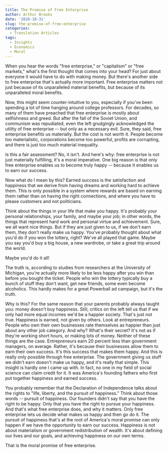 ```yaml
---
title: The Promise of Free Enterprise
author: Arthur Brooks
date: '2020-10-31'
slug: the-promise-of-free-enterprise
categories:
  - Translation Articles
tags:
  - Insights
  - Economics
  - Moral
---
```


When you hear the words "free enterprise," or "capitalism" or "free markets," what's the first thought that comes into your head? For just about everyone it would have to do with making money. But there's another side to free enterprise that's actually more important. Free enterprise matters not just because of its unparalleled material benefits, but because of its unparalleled moral benefits.

Now, this might seem counter-intuitive to you, especially if you've been spending a lot of time hanging around college professors. For decades, so many of them have preached that free enterprise is mostly about selfishness and greed. But after the fall of the Soviet Union, and communism was repudiated, even the left grudgingly acknowledged the utility of free enterprise -- but only as a necessary evil. Sure, they said, free enterprise benefits us materially. But the cost is not worth it. People become too materialistic, corporations become too powerful, profits are corrupting, and there is just too much material inequality.

Is this a fair assessment? No, it isn't. And here's why: free enterprise is not just materially fulfilling,
it's a moral imperative. One big reason is that only free enterprise enables us to become truly happy -- because it enables us to earn our success.

Now what do I mean by this? Earned success is the satisfaction and happiness that we derive from having dreams and working hard to achieve them. This is only possible in a system where rewards are based on earning them rather than on having the right connections, and where you have to please customers and not politicians.

Think about the things in your life that make you happy. It's probably your personal relationships, your family, and maybe your job; in other words, the things that represent hard work and personal virtue and achievement. Sure, we all want nice things. But if they are just given to us, if we don't earn them, they don't really make us happy.
You've probably thought about what you'd do if you won the lottery, right? We've all played that game. Maybe you say you'd buy a big house, a new wardrobe, or take a great trip around the world.

Maybe you'd do it all!

The truth is, according to studies from researchers at the University of Michigan, you're actually more likely to be less happy after you win than before you bought the ticket. People who win the lottery typically buy a bunch of stuff they don't want, get new friends, some even become alcoholics. This hardly makes for a great Powerball ad campaign, but it's the truth.

Why is this? For the same reason that your parents probably always taught you: money doesn't buy happiness. Still, critics on the left tell us that if we only had more equal incomes we'd be a happier society. That's just not true.
Happiness is earned, not given by others. Look at entrepreneurs. People who own their own businesses rate themselves as happier than just about any other job category. And why? What's their secret? It's not as if they're working short hours, or making lots of money. Neither of these things are the case. Entrepreneurs earn 20 percent less than government managers, on average. Rather, it's because their businesses allow them to earn their own success. It's this success that makes them happy. And this is really only possible through free enterprise. The government giving us stuff we didn't earn doesn't make us happy, and it's really that simple. This insight is hardly one I came up with. In fact, no one in my field of social science can claim credit for it. It was America's founding fathers who first put together happiness and earned success.

You probably remember that the Declaration of Independence talks about the rights to "life, liberty, and the pursuit of happiness." Think about those words -- pursuit of happiness. Our founders didn't say that you have the right to be happy. Only that you have the right to pursue your happiness. And that's what free enterprise does, and why it matters. Only free enterprise lets us decide what makes us happy and then go do it. The pursuit of happiness that's at the root of America's moral promise can only happen if we have the opportunity to earn our success. Happiness is not about materialism or government redistribution of wealth. It's about defining our lives and our goals, and achieving happiness on our own terms.

That is the moral promise of free enterprise.
